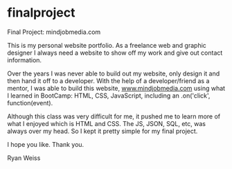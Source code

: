 # finalproject

Final Project: mindjobmedia.com

This is my personal website portfolio. As a freelance web and graphic designer I always need a website to show off my work and give out contact information. 

Over the years I was never able to build out my website, only design it and then hand it off to a developer. With the help of a developer/friend as 
a mentor, I was able to build this website, www.mindjobmedia.com using what I learned in BootCamp: HTML, CSS, JavaScript, including an .on('click',
function(event).

Although this class was very difficult for me, it pushed me to learn more of what I enjoyed which is HTML and CSS. The JS, JSON, SQL, etc, was always over
my head. So I kept it pretty simple for my final project. 

I hope you like. Thank you.

Ryan Weiss
